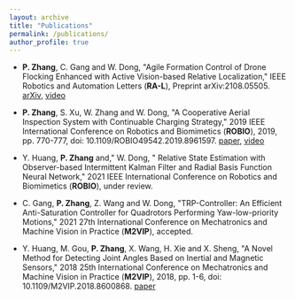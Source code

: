 ```yaml
---
layout: archive
title: "Publications"
permalink: /publications/
author_profile: true
---
```


<!-- * **Agile Formation Control of Drone Flocking Enhanced with Active Vision-based Relative Localization** <br>
**Peihan Zhang**, Gang Chen, Wei Dong <br>
IEEE Robotics and Automation Letters (RA-L), [arXiv](https://arxiv.org/pdf/2108.05505), [video](https://youtu.be/pyMY54b_c-4) <br>
Submited in July 2021.

* **A Cooperative Aerial Inspection System with Continuable Charging Strategy** <br>
**Peihan Zhang\***, Sen Xu, Weifan Zhang, Wei Dong <br>
2019 IEEE International Conference on Robotics and Biomimetics (ROBIO), [paper](https://ieeexplore.ieee.org/document/8961597), [video](https://youtu.be/VPgk_Q9hdwE) <br>
Published  in December 2019.

* **A Novel Method for Detecting Joint Angles Based on Inertial and Magnetic Sensors** <br>
Yuqiu Huang, Minghao Gou, **Peihan Zhang**, Xi Wang, Haoyu Xie, Xinjun Sheng <br>
2018 25th International Conference on Mechatronics and Machine Vision in Practice (M2VIP), [paper](https://ieeexplore.ieee.org/document/8600868) <br>
Published  in November 2018. -->

*	**P. Zhang**, C. Gang and W. Dong, "Agile Formation Control of Drone Flocking Enhanced with Active Vision-based Relative Localization," IEEE Robotics and Automation Letters (**RA-L**), Preprint arXiv:2108.05505. [arXiv](https://arxiv.org/pdf/2108.05505), [video](https://youtu.be/pyMY54b_c-4)

*	**P. Zhang**, S. Xu, W. Zhang and W. Dong, "A Cooperative Aerial Inspection System with Continuable Charging Strategy," 2019 IEEE International Conference on Robotics and Biomimetics (**ROBIO**), 2019, pp. 770-777, doi: 10.1109/ROBIO49542.2019.8961597. [paper](https://ieeexplore.ieee.org/document/8961597), [video](https://youtu.be/VPgk_Q9hdwE)

*	Y. Huang, **P. Zhang** and," W. Dong, " Relative State Estimation with Observer-based Intermittent Kalman Filter and Radial Basis Function Neural Network," 2021 IEEE International Conference on Robotics and Biomimetics (**ROBIO**), under review.

*	C. Gang, **P. Zhang**, Z. Wang and W. Dong, "TRP-Controller: An Efficient Anti-Saturation Controller for Quadrotors Performing Yaw-low-priority Motions," 2021 27th International Conference on Mechatronics and Machine Vision in Practice (**M2VIP**), accepted.

*	Y. Huang, M. Gou, **P. Zhang**, X. Wang, H. Xie and X. Sheng, "A Novel Method for Detecting Joint Angles Based on Inertial and Magnetic Sensors," 2018 25th International Conference on Mechatronics and Machine Vision in Practice (**M2VIP**), 2018, pp. 1-6, doi: 10.1109/M2VIP.2018.8600868. [paper](https://ieeexplore.ieee.org/document/8600868)



<!-- {% if author.googlescholar %}
  You can also find my articles on <u><a href="{{author.googlescholar}}">my Google Scholar profile</a>.</u>
{% endif %}

{% include base_path %}

{% for post in site.publications reversed %}
  {% include archive-single.html %}
{% endfor %} -->
